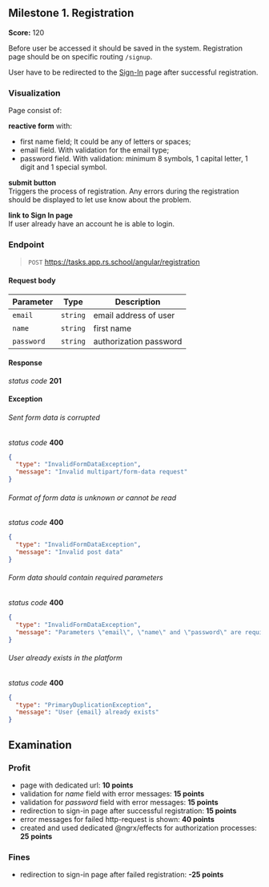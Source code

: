 ## Milestone 1. Registration

**Score:** 120

Before user be accessed it should be saved in the system.
Registration page should be on specific routing `/signup`.

User have to be redirected to the [Sign-In](./milestone%202.login.md) page after successful registration.

### Visualization

Page consist of:

**reactive form** with:

- first name field; It could be any of letters or spaces;
- email field. With validation for the email type;
- password field. With validation: minimum 8 symbols, 1 capital letter, 1 digit and 1 special
  symbol.

**submit button**  
Triggers the process of registration. Any errors during the registration should be displayed to let
use know about the problem.

**link to Sign In page**  
If user already have an account he is able to login.

### Endpoint

> `POST` https://tasks.app.rs.school/angular/registration

#### Request body

| Parameter  | Type     | Description            |
| ---------- | -------- | ---------------------- |
| `email`    | `string` | email address of user  |
| `name`     | `string` | first name             |
| `password` | `string` | authorization password |

#### Response

_status code_ **201**

#### Exception

###### Sent form data is corrupted

_status code_ **400**

```json
{
  "type": "InvalidFormDataException",
  "message": "Invalid multipart/form-data request"
}
```

###### Format of form data is unknown or cannot be read

_status code_ **400**

```json
{
  "type": "InvalidFormDataException",
  "message": "Invalid post data"
}
```

###### Form data should contain required parameters

_status code_ **400**

```json
{
  "type": "InvalidFormDataException",
  "message": "Parameters \"email\", \"name\" and \"password\" are required"
}
```

###### User already exists in the platform

_status code_ **400**

```json
{
  "type": "PrimaryDuplicationException",
  "message": "User {email} already exists"
}
```

## Examination

### Profit

- page with dedicated url: **10 points**
- validation for _name_ field with error messages: **15 points**
- validation for _password_ field with error messages: **15 points**
- redirection to sign-in page after successful registration: **15 points**
- error messages for failed http-request is shown: **40 points**
- created and used dedicated @ngrx/effects for authorization processes: **25 points**

### Fines

- redirection to sign-in page after failed registration: **-25 points**
